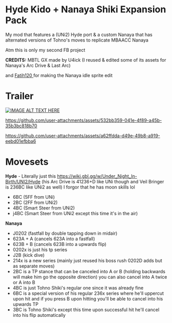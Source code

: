 # Hyde Kido + Nanaya Shiki Expansion Pack
My mod that features a (UNi2) Hyde port & a custom Nanaya that has alternated versions of Tohno's moves to replicate MBAACC Nanaya


Atm this is only my second FB project

**CREDITS:** MBTL GX made by U4ick (I reused & edited some of its assets for Nanaya's Arc Drive & Last Arc)

and [Fatih120 ](https://github.com/Fatih120) for making the Nanaya idle sprite edit

# Trailer
[![IMAGE ALT TEXT HERE](https://img.youtube.com/vi/wU6msn0UArA/0.jpg)](https://www.youtube.com/watch?v=wU6msn0UArA)

https://github.com/user-attachments/assets/532bb359-041e-4f89-a45b-35b3bc818b70


https://github.com/user-attachments/assets/a62ffdda-d49e-49b8-a919-eebd01efbba6

# Movesets
**Hyde** - Literally just this https://wiki.gbl.gg/w/Under_Night_In-Birth/UNI2/Hyde (his Arc Drive is 41236+D like UNi though and Veil Bringer is 236BC like UNi2 as well)
I forgor that he has moon skills lol
- 6BC (5FF from UNi)
- 2BC (2FF from UNi2)
- 4BC (Smart Steer from UNi2)
- j4BC (Smart Steer from UNi2 except this time it's in the air)


**Nanaya** 
- J0202 (fastfall by double tapping down in midair)
- 623A + A (cancels 623A into a fastfall)
- 623B + B (cancels 623B into a upwards flip)
- 0202x is just his tp series
- J2B (kick dive)
- 214x is a new series (mainly just reused his boss rush 0202D adds but as separate moves)
- 2BC is a TP stance that can be canceled into A or B (holding backwards will make him go the opposite direction) you can also cancel into A twice or A into B
- 4BC is just Tohno Shiki's regular one since it was already fine
- 6BC is a special version of his regular 236x series where he'll uppercut upon hit and if you press B upon hitting you'll be able to cancel into his upwards TP
- 3BC is Tohno Shiki's except this time upon successful hit he'll cancel into his flip automatically 



